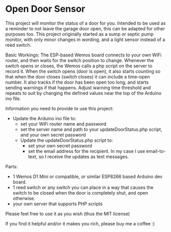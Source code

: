 # Open Door Sensor
This project will monitor the status of a door for you. Intended to be used as a reminder to not leave the garage door open, this can be adapted for other purposes too.
This project originally started as a sump or septic pump monitor, with only minor changes in wording, and a light sensor instead of a reed switch.

Basic Workings:
The ESP-based Wemos board connects to your own WiFi router, and then waits for the switch position to change.
Whenever the switch opens or closes, the Wemos calls a php script on the server to record it.
When the switch opens (door is open), it also starts counting so that when the door closes (switch closes) it can include a time-open number. It also tracks if the door has been open too long, and starts sending warnings if that happens.
Adjust warning time threshold and repeats to suit by changing the defined values near the top of the Arduino ino file.

Information you need to provide to use this project:
* Update the Arduino ino file to:
    * set your WiFi router name and password
    * set the server name and path to your updateDoorStatus.php script, and your own secret password
    * Update the updateDoorStatus.php script to:
        * set your own secret password
        * set the email address for the recipient. In my case I use email-to-text, so I receive the updates as text messages.

Parts:
* 1 Wemos D1 Mini or compatible, or similar ESP8266 based Arduino dev board.
* 1 reed switch or any switch you can place in a way that causes the switch to be closed when the door is completely shut, and open otherwise.
* your own server that supports PHP scripts

Please feel free to use it as you wish (thus the MIT license)

If you find it helpful and/or it makes you rich, please buy me a coffee :)

